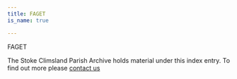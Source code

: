 ```yaml
---
title: FAGET
is_name: true

---
```


FAGET


The Stoke Climsland Parish Archive holds material under this index entry. To find out more please [contact us](/contact/)
